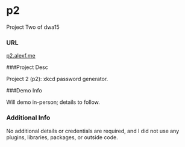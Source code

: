 # p2 

Project Two  of dwa15


### URL

[p2.alexf.me](http://p2.alexf.me/)

###Project Desc

Project 2 (p2): xkcd password generator.

###Demo Info

Will demo in-person; details to follow.

### Additional Info

No additional details or credentials are required, and I did not use any plugins, libraries, packages, or outside code.

